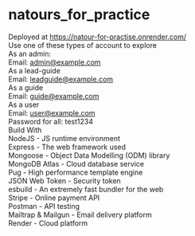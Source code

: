 ﻿# natours_for_practice  
Deployed at https://natour-for-practise.onrender.com/  
Use one of these types of account to explore  
As an admin:  
Email: admin@example.com  
As a lead-guide  
Email: leadguide@example.com  
As a guide  
Email: guide@example.com  
As a user  
Email: user@example.com  
Password for all: test1234  
Build With  
  NodeJS - JS runtime environment  
  Express - The web framework used  
  Mongoose - Object Data Modelling (ODM) library  
  MongoDB Atlas - Cloud database service  
  Pug - High performance template engine  
  JSON Web Token - Security token  
  esbuild - An extremely fast bundler for the web  
  Stripe - Online payment API  
  Postman - API testing  
  Mailtrap & Mailgun - Email delivery platform  
  Render - Cloud platform  

